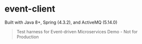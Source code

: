 event-client
=======================

Built with Java 8+, Spring (4.3.2), and ActiveMQ (5.14.0)

>Test harness for Event-driven Microservices Demo - Not for Production